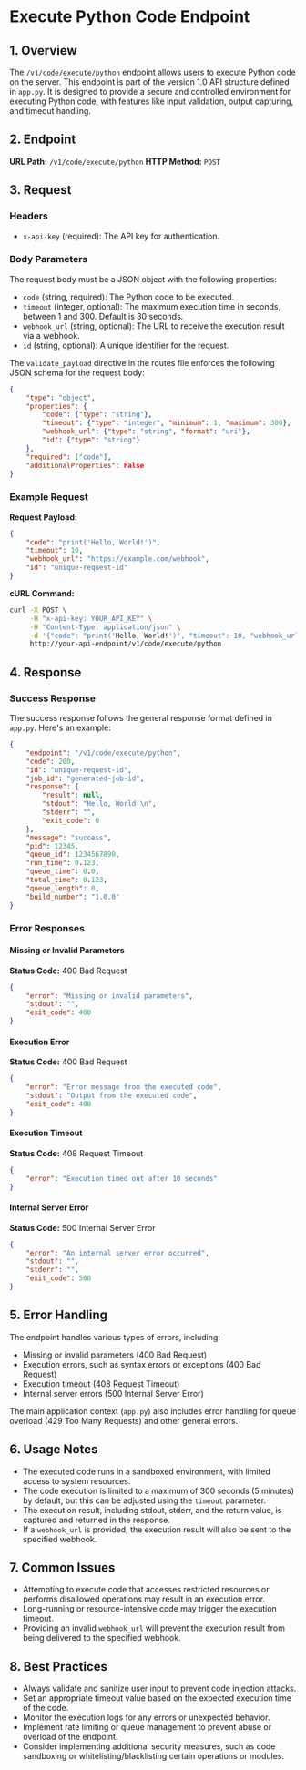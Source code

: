 # Execute Python Code Endpoint

## 1. Overview

The `/v1/code/execute/python` endpoint allows users to execute Python code on the server. This endpoint is part of the version 1.0 API structure defined in `app.py`. It is designed to provide a secure and controlled environment for executing Python code, with features like input validation, output capturing, and timeout handling.

## 2. Endpoint

**URL Path:** `/v1/code/execute/python`
**HTTP Method:** `POST`

## 3. Request

### Headers

- `x-api-key` (required): The API key for authentication.

### Body Parameters

The request body must be a JSON object with the following properties:

- `code` (string, required): The Python code to be executed.
- `timeout` (integer, optional): The maximum execution time in seconds, between 1 and 300. Default is 30 seconds.
- `webhook_url` (string, optional): The URL to receive the execution result via a webhook.
- `id` (string, optional): A unique identifier for the request.

The `validate_payload` directive in the routes file enforces the following JSON schema for the request body:

```json
{
    "type": "object",
    "properties": {
        "code": {"type": "string"},
        "timeout": {"type": "integer", "minimum": 1, "maximum": 300},
        "webhook_url": {"type": "string", "format": "uri"},
        "id": {"type": "string"}
    },
    "required": ["code"],
    "additionalProperties": False
}
```

### Example Request

**Request Payload:**

```json
{
    "code": "print('Hello, World!')",
    "timeout": 10,
    "webhook_url": "https://example.com/webhook",
    "id": "unique-request-id"
}
```

**cURL Command:**

```bash
curl -X POST \
     -H "x-api-key: YOUR_API_KEY" \
     -H "Content-Type: application/json" \
     -d '{"code": "print('Hello, World!')", "timeout": 10, "webhook_url": "https://example.com/webhook", "id": "unique-request-id"}' \
     http://your-api-endpoint/v1/code/execute/python
```

## 4. Response

### Success Response

The success response follows the general response format defined in `app.py`. Here's an example:

```json
{
    "endpoint": "/v1/code/execute/python",
    "code": 200,
    "id": "unique-request-id",
    "job_id": "generated-job-id",
    "response": {
        "result": null,
        "stdout": "Hello, World!\n",
        "stderr": "",
        "exit_code": 0
    },
    "message": "success",
    "pid": 12345,
    "queue_id": 1234567890,
    "run_time": 0.123,
    "queue_time": 0.0,
    "total_time": 0.123,
    "queue_length": 0,
    "build_number": "1.0.0"
}
```

### Error Responses

#### Missing or Invalid Parameters

**Status Code:** 400 Bad Request

```json
{
    "error": "Missing or invalid parameters",
    "stdout": "",
    "exit_code": 400
}
```

#### Execution Error

**Status Code:** 400 Bad Request

```json
{
    "error": "Error message from the executed code",
    "stdout": "Output from the executed code",
    "exit_code": 400
}
```

#### Execution Timeout

**Status Code:** 408 Request Timeout

```json
{
    "error": "Execution timed out after 10 seconds"
}
```

#### Internal Server Error

**Status Code:** 500 Internal Server Error

```json
{
    "error": "An internal server error occurred",
    "stdout": "",
    "stderr": "",
    "exit_code": 500
}
```

## 5. Error Handling

The endpoint handles various types of errors, including:

- Missing or invalid parameters (400 Bad Request)
- Execution errors, such as syntax errors or exceptions (400 Bad Request)
- Execution timeout (408 Request Timeout)
- Internal server errors (500 Internal Server Error)

The main application context (`app.py`) also includes error handling for queue overload (429 Too Many Requests) and other general errors.

## 6. Usage Notes

- The executed code runs in a sandboxed environment, with limited access to system resources.
- The code execution is limited to a maximum of 300 seconds (5 minutes) by default, but this can be adjusted using the `timeout` parameter.
- The execution result, including stdout, stderr, and the return value, is captured and returned in the response.
- If a `webhook_url` is provided, the execution result will also be sent to the specified webhook.

## 7. Common Issues

- Attempting to execute code that accesses restricted resources or performs disallowed operations may result in an execution error.
- Long-running or resource-intensive code may trigger the execution timeout.
- Providing an invalid `webhook_url` will prevent the execution result from being delivered to the specified webhook.

## 8. Best Practices

- Always validate and sanitize user input to prevent code injection attacks.
- Set an appropriate timeout value based on the expected execution time of the code.
- Monitor the execution logs for any errors or unexpected behavior.
- Implement rate limiting or queue management to prevent abuse or overload of the endpoint.
- Consider implementing additional security measures, such as code sandboxing or whitelisting/blacklisting certain operations or modules.